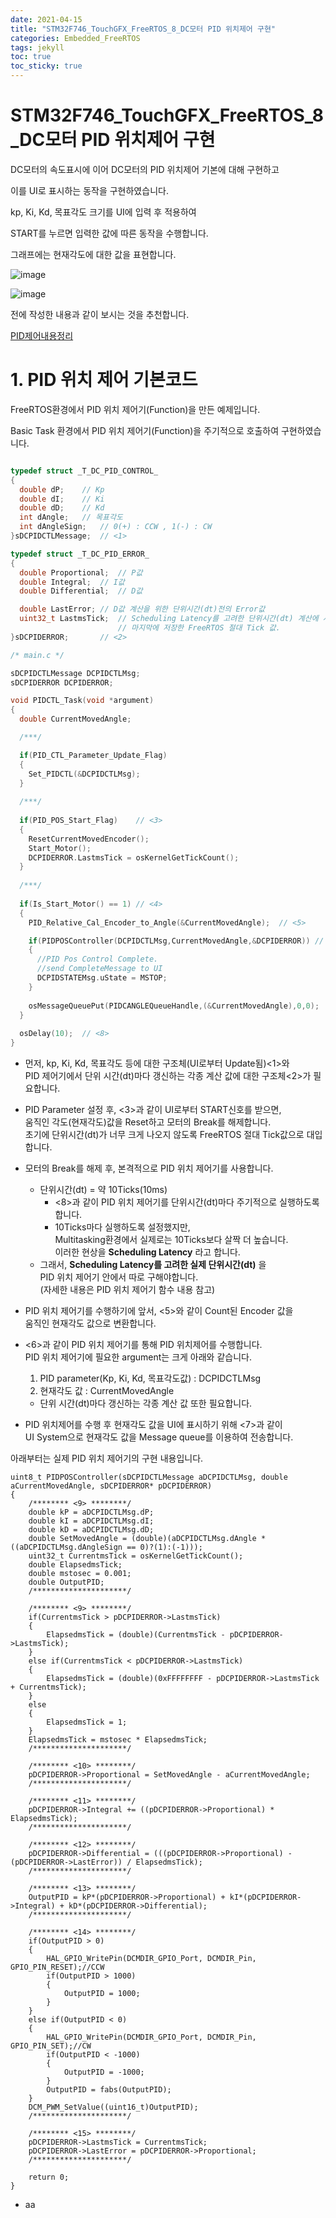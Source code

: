 ```yaml
---
date: 2021-04-15
title: "STM32F746_TouchGFX_FreeRTOS_8_DC모터 PID 위치제어 구현"
categories: Embedded_FreeRTOS
tags: jekyll
toc: true  
toc_sticky: true 
---
```


STM32F746_TouchGFX_FreeRTOS_8_DC모터 PID 위치제어 구현
=============

DC모터의 속도표시에 이어 DC모터의 PID 위치제어 기본에 대해 구현하고    

이를 UI로 표시하는 동작을 구현하였습니다.

kp, Ki, Kd, 목표각도 크기를 UI에 입력 후 적용하여    

START를 누르면 입력한 값에 따른 동작을 수행합니다.    

그래프에는 현재각도에 대한 값을 표현합니다.    

![image](https://user-images.githubusercontent.com/79636864/114819747-e38c3900-9df8-11eb-84ca-b6f961a8c98b.png)    

![image](https://user-images.githubusercontent.com/79636864/114819812-fbfc5380-9df8-11eb-92ea-9a1fdbc8fea7.png)    

전에 작성한 내용과 같이 보시는 것을 추천합니다.    

[PID제어내용정리](https://pus0319.github.io/embedded_control/PIDCONTROL/)    



# 1. PID 위치 제어 기본코드
FreeRTOS환경에서 PID 위치 제어기(Function)을 만든 예제입니다.    

Basic Task 환경에서 PID 위치 제어기(Function)을 주기적으로 호출하여 구현하였습니다. 
~~~c++

typedef struct _T_DC_PID_CONTROL_
{
  double dP;	// Kp
  double dI;	// Ki
  double dD;	// Kd
  int dAngle;	// 목표각도
  int dAngleSign;	// 0(+) : CCW , 1(-) : CW
}sDCPIDCTLMessage;	// <1>

typedef struct _T_DC_PID_ERROR_
{
  double Proportional;	// P값
  double Integral;	// I값
  double Differential;	// D값

  double LastError;	// D값 계산을 위한 단위시간(dt)전의 Error값
  uint32_t LastmsTick;	// Scheduling Latency를 고려한 단위시간(dt) 계산에 사용하는
                        // 마지막에 저장한 FreeRTOS 절대 Tick 값.
}sDCPIDERROR;		// <2>

/* main.c */

sDCPIDCTLMessage DCPIDCTLMsg;
sDCPIDERROR DCPIDERROR;

void PIDCTL_Task(void *argument)
{
  double CurrentMovedAngle;

  /***/

  if(PID_CTL_Parameter_Update_Flag)
  {
    Set_PIDCTL(&DCPIDCTLMsg);
  }
  
  /***/
  
  if(PID_POS_Start_Flag)	// <3>
  {
    ResetCurrentMovedEncoder();	
    Start_Motor();
    DCPIDERROR.LastmsTick = osKernelGetTickCount();
  }
  
  /***/
  
  if(Is_Start_Motor() == 1)	// <4>
  {
    PID_Relative_Cal_Encoder_to_Angle(&CurrentMovedAngle);	// <5>

    if(PIDPOSController(DCPIDCTLMsg,CurrentMovedAngle,&DCPIDERROR))	// <6>
    {
      //PID Pos Control Complete.
      //send CompleteMessage to UI
      DCPIDSTATEMsg.uState = MSTOP;
    }
      
    osMessageQueuePut(PIDCANGLEQueueHandle,(&CurrentMovedAngle),0,0);    // <7>  
  }
  
  osDelay(10);	// <8>
}
~~~    

* 먼저, kp, Ki, Kd, 목표각도 등에 대한 구조체(UI로부터 Update됨)<1>와    
  PID 제어기에서 단위 시간(dt)마다 갱신하는 각종 계산 값에 대한 구조체<2>가 필요합니다.
  
* PID Parameter 설정 후, <3>과 같이 UI로부터 START신호를 받으면,    
  움직인 각도(현재각도)값을 Reset하고 모터의 Break를 해제합니다.    
  초기에 단위시간(dt)가 너무 크게 나오지 않도록 FreeRTOS 절대 Tick값으로 대입합니다.
  
* 모터의 Break를 해제 후, 본격적으로 PID 위치 제어기를 사용합니다.
    * 단위시간(dt) = 약 10Ticks(10ms)
        * <8>과 같이 PID 위치 제어기를 단위시간(dt)마다 주기적으로 실행하도록 합니다.
        * 10Ticks마다 실행하도록 설정했지만,    
          Multitasking환경에서 실제로는 10Ticks보다 살짝 더 높습니다.    
	  이러한 현상을 **Scheduling Latency** 라고 합니다.
	* 그래서, **Scheduling Latency를 고려한 실제 단위시간(dt)** 을    
	  PID 위치 제어기 안에서 따로 구해야합니다.    
	  (자세한 내용은 PID 위치 제어기 함수 내용 참고)

* PID 위치 제어기를 수행하기에 앞서, <5>와 같이 Count된 Encoder 값을    
  움직인 현재각도 값으로 변환합니다.

* <6>과 같이 PID 위치 제어기를 통해 PID 위치제어를 수행합니다.    
  PID 위치 제어기에 필요한 argument는 크게 아래와 같습니다.
    1. PID parameter(Kp, Ki, Kd, 목표각도값) : DCPIDCTLMsg
    2. 현재각도 값 : CurrentMovedAngle
    * 단위 시간(dt)마다 갱신하는 각종 계산 값 또한 필요합니다.

* PID 위치제어를 수행 후 현재각도 값을 UI에 표시하기 위해 <7>과 같이    
  UI System으로 현재각도 값을 Message queue를 이용하여 전송합니다.    
  
아래부터는 실제 PID 위치 제어기의 구현 내용입니다.    

~~~
uint8_t PIDPOSController(sDCPIDCTLMessage aDCPIDCTLMsg, double aCurrentMovedAngle, sDCPIDERROR* pDCPIDERROR)
{
	/******** <9> ********/
	double kP = aDCPIDCTLMsg.dP;
	double kI = aDCPIDCTLMsg.dI;
	double kD = aDCPIDCTLMsg.dD;
	double SetMovedAngle = (double)(aDCPIDCTLMsg.dAngle * ((aDCPIDCTLMsg.dAngleSign == 0)?(1):(-1)));
	uint32_t CurrentmsTick = osKernelGetTickCount();
	double ElapsedmsTick;
	double mstosec = 0.001;
	double OutputPID;
	/*********************/
	
	/******** <9> ********/	
	if(CurrentmsTick > pDCPIDERROR->LastmsTick)
	{
		ElapsedmsTick = (double)(CurrentmsTick - pDCPIDERROR->LastmsTick);
	}
	else if(CurrentmsTick < pDCPIDERROR->LastmsTick)
	{
		ElapsedmsTick = (double)(0xFFFFFFFF - pDCPIDERROR->LastmsTick + CurrentmsTick);
	}
	else
	{
		ElapsedmsTick = 1;
	}
	ElapsedmsTick = mstosec * ElapsedmsTick;
	/*********************/

	/******** <10> ********/	
	pDCPIDERROR->Proportional = SetMovedAngle - aCurrentMovedAngle;
	/*********************/
	
	/******** <11> ********/
	pDCPIDERROR->Integral += ((pDCPIDERROR->Proportional) * ElapsedmsTick);
	/*********************/
	
	/******** <12> ********/
	pDCPIDERROR->Differential = (((pDCPIDERROR->Proportional) - (pDCPIDERROR->LastError)) / ElapsedmsTick);
	/*********************/

	/******** <13> ********/
	OutputPID = kP*(pDCPIDERROR->Proportional) + kI*(pDCPIDERROR->Integral) + kD*(pDCPIDERROR->Differential);
	/*********************/
	
	/******** <14> ********/
	if(OutputPID > 0)
	{
		HAL_GPIO_WritePin(DCMDIR_GPIO_Port, DCMDIR_Pin, GPIO_PIN_RESET);//CCW
		if(OutputPID > 1000)
		{
			OutputPID = 1000;
		}
	}
	else if(OutputPID < 0)
	{
		HAL_GPIO_WritePin(DCMDIR_GPIO_Port, DCMDIR_Pin, GPIO_PIN_SET);//CW
		if(OutputPID < -1000)
		{
			OutputPID = -1000;
		}
		OutputPID = fabs(OutputPID);
	}
	DCM_PWM_SetValue((uint16_t)OutputPID);
	/*********************/

	/******** <15> ********/	
	pDCPIDERROR->LastmsTick = CurrentmsTick;
	pDCPIDERROR->LastError = pDCPIDERROR->Proportional;
	/*********************/
	
	return 0;
}
~~~    

* aa
